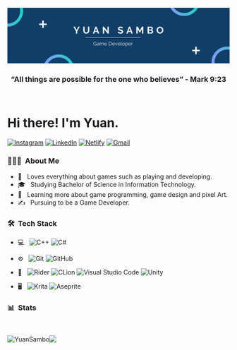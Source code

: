 <p align="center">
  <img src="https://github.com/YuanSambo/YuanSambo/blob/main/YuDevBanner.png" />

</p>
<div align="center">
 <h3>“All things are possible for the one who believes” - Mark 9:23 </h3>
</div>


</br>
<h1> Hi there! I'm Yuan.</h1>


[![Instagram](https://img.shields.io/badge/YuanSambo-%23E4405F.svg?style=for-the-badge&logo=Instagram&logoColor=white)](https://www.instagram.com/yuansambo/)
[![LinkedIn](https://img.shields.io/badge/linkedin-%230077B5.svg?style=for-the-badge&logo=linkedin&logoColor=white)](https://www.linkedin.com/in/john-dominic-sambo-66825b18a/) 
[![Netlify](https://img.shields.io/badge/Netlify-%20B2AA.svg?style=for-the-badge&logo=Netlify&logoColor=white)](https://yudev.netlify.app)
[![Gmail](https://img.shields.io/badge/Gmail-D14836?style=for-the-badge&logo=gmail&logoColor=white)](mailto:yuan.sambo@gmail.com)

<h3> 👨🏻‍💻 &nbsp;About Me </h3>

- 🤔 &nbsp; Loves everything about games such as playing and developing.
- 🎓 &nbsp; Studying Bachelor of Science in Information Technology.
- 🌱 &nbsp; Learning more about game programming, game design and pixel Art.
- ✍️ &nbsp; Pursuing to be a Game Developer.



<h3> 🛠 &nbsp;Tech Stack</h3>

- 💻 &nbsp;
![C++](https://img.shields.io/badge/c++-%2300599C.svg?style=for-the-badge&logo=c%2B%2B&logoColor=white) 
![C#](https://img.shields.io/badge/c%23-%23239120.svg?style=for-the-badge&logo=c-sharp&logoColor=white)
- ⚙️ &nbsp;
![Git](https://img.shields.io/badge/git-%23F05033.svg?style=for-the-badge&logo=git&logoColor=white)
![GitHub](https://img.shields.io/badge/github-%23121011.svg?style=for-the-badge&logo=github&logoColor=white)  
- 🔧 &nbsp;
![Rider](https://img.shields.io/badge/Rider-000000.svg?style=for-the-badge&logo=Rider&logoColor=white&color=black&labelColor=crimson)
![CLion](https://img.shields.io/badge/Clion-000000.svg?style=for-the-badge&logo=CLion&logoColor=white&color=black&labelColor=23CFA2)
![Visual Studio Code](https://img.shields.io/badge/VisualStudioCode-000000.svg?style=for-the-badge&logo=visual-studio-code&logoColor=white&labelColor=blue)
![Unity](https://img.shields.io/badge/unity-%23000000.svg?style=for-the-badge&logo=unity&logoColor=white)

- 🖥 &nbsp;
![Krita](https://img.shields.io/badge/Krita-203759?style=for-the-badge&logo=krita&logoColor=EEF37B)
![Aseprite](https://img.shields.io/badge/Aseprite-7d929e?style=for-the-badge&logo=aseprite&logoColor=white)


<h3> 📊&nbsp; Stats</h3>


</br>
<p><img align="left" src="https://github-readme-stats.vercel.app/api?username=YuanSambo&show_icons=true&theme=algolia" alt="YuanSambo" /></p>
<p><img height="180em" src="https://github-readme-stats.vercel.app/api/top-langs/?username=YuanSambo&hide=python&theme=algolia&layout=compact" /></p>

</br>



